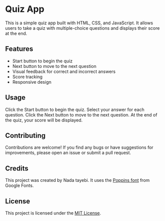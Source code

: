 <!DOCTYPE html>
<html lang="en">

<head>
    <meta charset="UTF-8">
    <meta name="viewport" content="width=device-width, initial-scale=1.0">
</head>

<body>
    <div class="container">
        <h1>Quiz App</h1>
        <p>This is a simple quiz app built with HTML, CSS, and JavaScript. It allows users to take a quiz with multiple-choice questions and displays their score at the end.</p>
        <h2>Features</h2>
        <ul>
            <li>Start button to begin the quiz</li>
            <li>Next button to move to the next question</li>
            <li>Visual feedback for correct and incorrect answers</li>
            <li>Score tracking</li>
            <li>Responsive design</li>
        </ul>
        <h2>Usage</h2>
        <p>Click the Start button to begin the quiz. Select your answer for each question. Click the Next button to move to the next question. At the end of the quiz, your score will be displayed.</p>
        <h2>Contributing</h2>
        <p>Contributions are welcome! If you find any bugs or have suggestions for improvements, please open an issue or submit a pull request.</p>
        <h2>Credits</h2>
        <p>This project was created by Nada tayebi. It uses the <a href="https://fonts.google.com/specimen/Poppins">Poppins font</a> from Google Fonts.</p>
        <h2>License</h2>
        <p>This project is licensed under the <a href="LICENSE">MIT License</a>.</p>
    </div>
</body>

</html>
